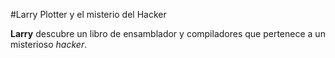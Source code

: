#Larry Plotter y el misterio del Hacker

**Larry** descubre un libro de ensamblador y compiladores que pertenece a un misterioso *hacker*.